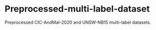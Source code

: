 # Preprocessed-multi-label-dataset
Preprocessed CIC-AndMal-2020 and UNSW-NB15 multi-label datasets.
